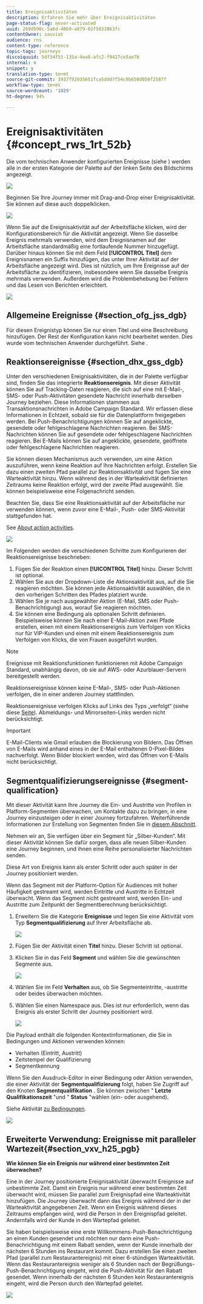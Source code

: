 ```yaml
---
title: Ereignisaktivitäten
description: Erfahren Sie mehr über Ereignisaktivitäten
page-status-flag: never-activated
uuid: 269d590c-5a6d-40b9-a879-02f5033863fc
contentOwner: sauviat
audience: rns
content-type: reference
topic-tags: journeys
discoiquuid: 5df34f55-135a-4ea8-afc2-f9427ce5ae7b
internal: n
snippet: y
translation-type: tm+mt
source-git-commit: 3937f92035651fca5ddd7f54c9b650d050f2587f
workflow-type: tm+mt
source-wordcount: '1029'
ht-degree: 94%

---
```



# Ereignisaktivitäten {#concept_rws_1rt_52b}

Die vom technischen Anwender konfigurierten Ereignisse (siehe [](../event/about-events.md)) werden alle in der ersten Kategorie der Palette auf der linken Seite des Bildschirms angezeigt.

![](../assets/journey43.png)

Beginnen Sie Ihre Journey immer mit Drag-and-Drop einer Ereignisaktivität. Sie können auf diese auch doppelklicken.

![](../assets/journey44.png)

Wenn Sie auf die Ereignisaktivität auf der Arbeitsfläche klicken, wird der Konfigurationsbereich für die Aktivität angezeigt. Wenn Sie dasselbe Ereignis mehrmals verwenden, wird dem Ereignisnamen auf der Arbeitsfläche standardmäßig eine fortlaufende Nummer hinzugefügt. Darüber hinaus können Sie mit dem Feld **[!UICONTROL Titel]** dem Ereignisnamen ein Suffix hinzufügen, das unter Ihrer Aktivität auf der Arbeitsfläche angezeigt wird. Dies ist nützlich, um Ihre Ereignisse auf der Arbeitsfläche zu identifizieren, insbesondere wenn Sie dasselbe Ereignis mehrmals verwenden. Außerdem wird die Problembehebung bei Fehlern und das Lesen von Berichten erleichtert.

![](../assets/journey33.png)

## Allgemeine Ereignisse {#section_ofg_jss_dgb}

Für diesen Ereignistyp können Sie nur einen Titel und eine Beschreibung hinzufügen. Der Rest der Konfiguration kann nicht bearbeitet werden. Dies wurde vom technischen Anwender durchgeführt. Siehe [](../event/about-events.md).

## Reaktionsereignisse {#section_dhx_gss_dgb}

Unter den verschiedenen Ereignisaktivitäten, die in der Palette verfügbar sind, finden Sie das integrierte **Reaktionsereignis**. Mit dieser Aktivität können Sie auf Tracking-Daten reagieren, die sich auf eine mit E-Mail-, SMS- oder Push-Aktivitäten gesendete Nachricht innerhalb derselben Journey beziehen. Diese Informationen stammen aus Transaktionsnachrichten in Adobe Campaign Standard. Wir erfassen diese Informationen in Echtzeit, sobald sie für die Datenplattform freigegeben werden. Bei Push-Benachrichtigungen können Sie auf angeklickte, gesendete oder fehlgeschlagene Nachrichten reagieren. Bei SMS-Nachrichten können Sie auf gesendete oder fehlgeschlagene Nachrichten reagieren. Bei E-Mails können Sie auf angeklickte, gesendete, geöffnete oder fehlgeschlagene Nachrichten reagieren.

Sie können diesen Mechanismus auch verwenden, um eine Aktion auszuführen, wenn keine Reaktion auf Ihre Nachrichten erfolgt. Erstellen Sie dazu einen zweiten Pfad parallel zur Reaktionsaktivität und fügen Sie eine Warteaktivität hinzu. Wenn während des in der Warteaktivität definierten Zeitraums keine Reaktion erfolgt, wird der zweite Pfad ausgewählt. Sie können beispielsweise eine Folgenachricht senden.

Beachten Sie, dass Sie eine Reaktionsaktivität auf der Arbeitsfläche nur verwenden können, wenn zuvor eine E-Mail-, Push- oder SMS-Aktivität stattgefunden hat.

See [About action activities](../building-journeys/about-action-activities.md).

![](../assets/journey45.png)

Im Folgenden werden die verschiedenen Schritte zum Konfigurieren der Reaktionsereignisse beschrieben:

1. Fügen Sie der Reaktion einen **[!UICONTROL Titel]** hinzu. Dieser Schritt ist optional.
1. Wählen Sie aus der Dropdown-Liste die Aktionsaktivität aus, auf die Sie reagieren möchten. Sie können jede Aktionsaktivität auswählen, die in den vorherigen Schritten des Pfades platziert wurde.
1. Wählen Sie je nach ausgewählter Aktion (E-Mail, SMS oder Push-Benachrichtigung) aus, worauf Sie reagieren möchten.
1. Sie können eine Bedingung als optionalen Schritt definieren. Beispielsweise können Sie nach einer E-Mail-Aktion zwei Pfade erstellen, einen mit einem Reaktionsereignis zum Verfolgen von Klicks nur für VIP-Kunden und einen mit einem Reaktionsereignis zum Verfolgen von Klicks, die von Frauen ausgeführt wurden.

>[!NOTE]
>
>Ereignisse mit Reaktionsfunktionen funktionieren mit Adobe Campaign Standard, unabhängig davon, ob sie auf AWS- oder Azurblauer-Servern bereitgestellt werden.
>
>Reaktionsereignisse können keine E-Mail-, SMS- oder Push-Aktionen verfolgen, die in einer anderen Journey stattfinden.
>
>Reaktionsereignisse verfolgen Klicks auf Links des Typs „verfolgt“ (siehe diese [Seite](https://docs.adobe.com/content/help/de-DE/campaign-standard/using/designing-content/links.html#about-tracked-urls)). Abmeldungs- und Mirrorseiten-Links werden nicht berücksichtigt.

>[!IMPORTANT]
>
>E-Mail-Clients wie Gmail erlauben die Blockierung von Bildern. Das Öffnen von E-Mails wird anhand eines in der E-Mail enthaltenen 0-Pixel-Bildes nachverfolgt. Wenn Bilder blockiert werden, wird das Öffnen von E-Mails nicht berücksichtigt.

## Segmentqualifizierungsereignisse {#segment-qualification}

Mit dieser Aktivität kann Ihre Journey die Ein- und Austritte von Profilen in Platform-Segmenten überwachen, um Kontakte dazu zu bringen, in eine Journey einzusteigen oder in einer Journey fortzufahren. Weiterführende Informationen zur Erstellung von Segmenten finden Sie in [diesem Abschnitt](../segment/about-segments.md).

Nehmen wir an, Sie verfügen über ein Segment für „Silber-Kunden“. Mit dieser Aktivität können Sie dafür sorgen, dass alle neuen Silber-Kunden eine Journey beginnen, und ihnen eine Reihe personalisierter Nachrichten senden.

Diese Art von Ereignis kann als erster Schritt oder auch später in der Journey positioniert werden.

Wenn das Segment mit der Platform-Option für Audiences mit hoher Häufigkeit gestreamt wird, werden Eintritte und Austritte in Echtzeit überwacht. Wenn das Segment nicht gestreamt wird, werden Ein- und Austritte zum Zeitpunkt der Segmentberechnung berücksichtigt.

1. Erweitern Sie die Kategorie **Ereignisse** und legen Sie eine Aktivität vom Typ **Segmentqualifizierung** auf Ihrer Arbeitsfläche ab.

   ![](../assets/segment5.png)

1. Fügen Sie der Aktivität einen **Titel** hinzu. Dieser Schritt ist optional.

1. Klicken Sie in das Feld **Segment** und wählen Sie die gewünschten Segmente aus.

   ![](../assets/segment6.png)

1. Wählen Sie im Feld **Verhalten** aus, ob Sie Segmenteintritte, -austritte oder beides überwachen möchten.

1. Wählen Sie einen Namespace aus. Dies ist nur erforderlich, wenn das Ereignis als erster Schritt der Journey positioniert wird.

   ![](../assets/segment7.png)

Die Payload enthält die folgenden Kontextinformationen, die Sie in Bedingungen und Aktionen verwenden können:

* Verhalten (Eintritt, Austritt)
* Zeitstempel der Qualifizierung
* Segmentkennung

Wenn Sie den Ausdruck-Editor in einer Bedingung oder Aktion verwenden, die einer Aktivität der **Segmentqualifizierung** folgt, haben Sie Zugriff auf den Knoten **Segmentqualifikation** . Sie können zwischen &quot; **Letzte Qualifikationszeit** &quot;und &quot; **Status** &quot;wählen (ein- oder ausgehend).

Siehe Aktivität [zu Bedingungen](../building-journeys/condition-activity.md#about_condition).

![](../assets/segment8.png)

## Erweiterte Verwendung: Ereignisse mit paralleler Wartezeit{#section_vxv_h25_pgb}

**Wie können Sie ein Ereignis nur während einer bestimmten Zeit überwachen?**

Eine in der Journey positionierte Ereignisaktivität überwacht Ereignisse auf unbestimmte Zeit. Damit ein Ereignis nur während einer bestimmten Zeit überwacht wird, müssen Sie parallel zum Ereignispfad eine Warteaktivität hinzufügen. Die Journey überwacht dann das Ereignis während der in der Warteaktivität angegebenen Zeit. Wenn ein Ereignis während dieses Zeitraums empfangen wird, wird die Person in den Ereignispfad geleitet. Andernfalls wird der Kunde in den Wartepfad geleitet.

Sie haben beispielsweise eine erste Willkommens-Push-Benachrichtigung an einen Kunden gesendet und möchten nur dann eine Push-Benachrichtigung mit einem Rabatt senden, wenn der Kunde innerhalb der nächsten 6 Stunden ins Restaurant kommt. Dazu erstellen Sie einen zweiten Pfad (parallel zum Restaurantereignis) mit einer 6-stündigen Warteaktivität. Wenn das Restaurantereignis weniger als 6 Stunden nach der Begrüßungs-Push-Benachrichtigung eingeht, wird die Push-Aktivität für den Rabatt gesendet. Wenn innerhalb der nächsten 6 Stunden kein Restaurantereignis eingeht, wird die Person durch den Wartepfad geleitet.

![](../assets/journeyuc2_31.png)
